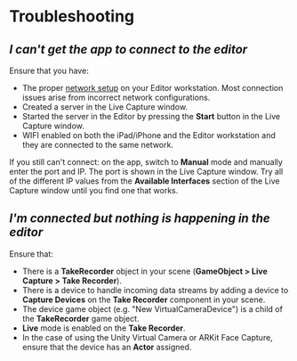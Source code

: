 # Troubleshooting

## ***I can't get the app to connect to the editor***

Ensure that you have:

* The proper [network setup](setup-network.md) on your Editor workstation. Most connection issues arise from incorrect network configurations.
* Created a server in the Live Capture window.
* Started the server in the Editor by pressing the **Start** button in the Live Capture window.
* WIFI enabled on both the iPad/iPhone and the Editor workstation and they are connected to the same network.

If you still can't connect: on the app, switch to **Manual** mode and manually enter the port and IP. The port is shown in the Live Capture window. Try all of the different IP values from the **Available Interfaces** section of the Live Capture window until you find one that works.

## ***I'm connected but nothing is happening in the editor***

Ensure that:
* There is a **TakeRecorder** object in your scene (**GameObject > Live Capture > Take Recorder**).
* There is a device to handle incoming data streams by adding a device to **Capture Devices** on the **Take Recorder** component in your scene.
* The device game object (e.g. "New VirtualCameraDevice") is a child of the **TakeRecorder** game object.
* **Live** mode is enabled on the **Take Recorder**.
* In the case of using the Unity Virtual Camera or ARKit Face Capture, ensure that the device has an **Actor** assigned.
